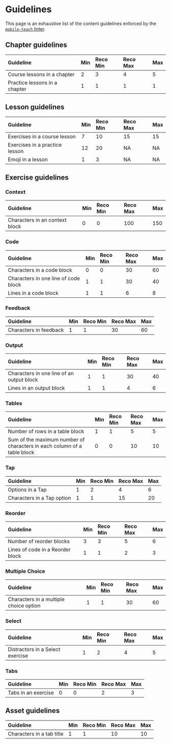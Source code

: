 # Guidelines

This page is an exhaustive list of the content guidelines enforced by the
[`mobile-teach` linter](/mobile/development.md#linting).

## Chapter guidelines

| Guideline                     | Min | Reco Min | Reco Max | Max |
| :--------                     | :-- | :------- | :------- | :-- |
| Course lessons in a chapter   |   2 |        3 |        4 |   5 |
| Practice lessons in a chapter |   1 |        1 |        1 |   1 |

## Lesson guidelines

| Guideline                      | Min | Reco Min | Reco Max | Max |
| :--------                      | :-- | :------- | :------- | :-- |
| Exercises in a course lesson   |   7 |       10 | 15       | 15  |
| Exercises in a practice lesson |  12 |       20 | NA       | NA  |
| Emoji in a lesson              |   1 |        3 | NA       | NA  |

## Exercise guidelines

### Context

| Guideline                      | Min | Reco Min | Reco Max | Max |
| :--------                      | :-- | :------- | :------- | :-- |
| Characters in an context block | 0   | 0        | 100      | 150 |

### Code

| Guideline                            | Min | Reco Min | Reco Max | Max |
| :--------                            | :-- | :------- | :------- | :-- |
| Characters in a code block           |   0 |        0 |       30 |  60 |
| Characters in one line of code block |   1 |        1 |       30 |  40 |
| Lines in a code block                |   1 |        1 |        6 |   8 |

### Feedback

| Guideline              | Min | Reco Min | Reco Max | Max |
| :--------              | :-- | :------- | :------- | :-- |
| Characters in feedback | 1   | 1        | 30       | 60  |

### Output

| Guideline                                 | Min | Reco Min | Reco Max | Max |
| :--------                                 | :-- | :------- | :------- | :-- |
| Characters in one line of an output block |   1 |        1 |       30 |  40 |
| Lines in an output block                  |   1 |        1 |        4 |   6 |

### Tables

| Guideline                                                               | Min | Reco Min | Reco Max | Max |
| :--------                                                               | :-- | :------- | :------- | :-- |
| Number of rows in a table block                                         |   1 |        1 |        5 |   5 |
| Sum of the maximum number of characters in each column of a table block |   0 |        0 |       10 |  10 |

### Tap

| Guideline                  | Min | Reco Min | Reco Max | Max |
| :--------                  | :-- | :------- | :------- | :-- |
| Options in a Tap           |   1 |        2 |        4 |   6 |
| Characters in a Tap option |   1 |        1 |       15 |  20 |

### Reorder

| Guideline                        | Min | Reco Min | Reco Max | Max |
| :--------                        | :-- | :------- | :------- | :-- |
| Number of reorder blocks         |   3 |        3 |        5 |   6 |
| Lines of code in a Reorder block |   1 |        1 |        2 |   3 |

### Multiple Choice

| Guideline                              | Min | Reco Min | Reco Max | Max |
| :--------                              | :-- | :------- | :------- | :-- |
| Characters in a multiple choice option | 1   | 1        | 30       | 60  |

### Select

| Guideline                        | Min | Reco Min | Reco Max | Max |
| :--------                        | :-- | :------- | :------- | :-- |
| Distractors in a Select exercise | 1   | 2        | 4        | 5   |

### Tabs

| Guideline           | Min | Reco Min | Reco Max | Max |
| :--------           | :-- | :------- | :------- | :-- |
| Tabs in an exercise | 0   | 0        | 2        | 3   |

## Asset guidelines

| Guideline                 | Min | Reco Min | Reco Max | Max |
| :--------                 | :-- | :------- | :------- | :-- |
| Characters in a tab title | 1   | 1        | 10       | 10  |
